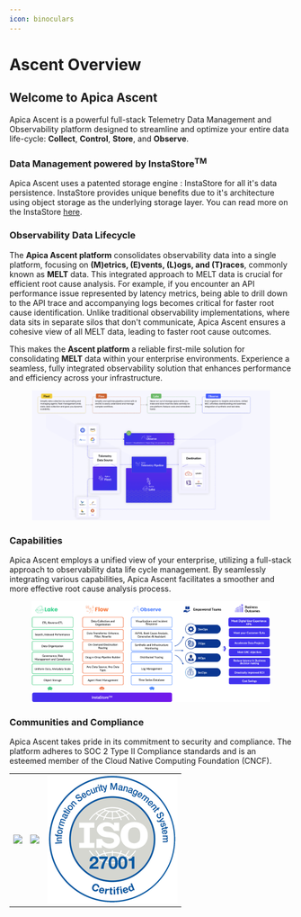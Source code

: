 ```yaml
---
icon: binoculars
---
```


# Ascent Overview

## Welcome to Apica Ascent

Apica Ascent is a powerful full-stack Telemetry Data Management and Observability platform designed to streamline and optimize your entire data life-cycle: **Collect**, **Control**, **Store**, and **Observe**.

### Data Management powered by InstaStore<sup>TM</sup>

Apica Ascent uses a patented storage engine : InstaStore for all it's data persistence. InstaStore provides unique benefits due to it's architecture using object storage as the underlying storage layer. You can read more on the InstaStore [here](../lake/lake-powered-by-instastore-tm.md).

### Observability Data Lifecycle

The **Apica Ascent platform** consolidates observability data into a single platform, focusing on **(M)etrics, (E)vents, (L)ogs, and (T)races**, commonly known as **MELT** data. This integrated approach to MELT data is crucial for efficient root cause analysis. For example, if you encounter an API performance issue represented by latency metrics, being able to drill down to the API trace and accompanying logs becomes critical for faster root cause identification. Unlike traditional observability implementations, where data sits in separate silos that don't communicate, Apica Ascent ensures a cohesive view of all MELT data, leading to faster root cause outcomes.

This makes the **Ascent platform** a reliable first-mile solution for consolidating **MELT** data within your enterprise environments. Experience a seamless, fully integrated observability solution that enhances performance and efficiency across your infrastructure.

<figure><img src="../.gitbook/assets/image (274).png" alt=""><figcaption></figcaption></figure>

### Capabilities

Apica Ascent employs a unified view of your enterprise, utilizing a full-stack approach to observability data life cycle management. By seamlessly integrating various capabilities, Apica Ascent facilitates a smoother and more effective root cause analysis process.

<div data-full-width="true"><figure><img src="../.gitbook/assets/product framework.png" alt=""><figcaption></figcaption></figure></div>

### Communities and Compliance

Apica Ascent takes pride in its commitment to security and compliance. The platform adheres to SOC 2 Type II Compliance standards and is an esteemed member of the Cloud Native Computing Foundation (CNCF).

|                                  |                                           |                                                                                   |
| -------------------------------- | ----------------------------------------- | --------------------------------------------------------------------------------- |
| ![](../.gitbook/assets/SOC2.png) | ![](../.gitbook/assets/cncf-featured.png) | <img src="../.gitbook/assets/image (18) (1) (1).png" alt="" data-size="original"> |

